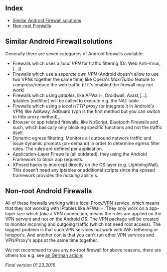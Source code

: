 Index
-----------------

* [Similar Android Firewall solutions](#similar-android-firewall-solutions)
* [Non-root Firewalls](#non--root-firewalls)

Similar Android Firewall solutions
-----------------

Generally there are seven categories of Android firewalls available:
* Firewalls which uses a _local VPN_ for traffic filtering (Dr. Web Anti-Virus,[...])
* Firewalls which use a _separate own VPN_ (Android doesn't allow to use two VPNs together the same time) like Opera's _Max/Turbo_ feature to compress/reduce the web traffic (if it's enabled the firewall may not work)
* Firewalls which using _iptables_, like AFWall+, Droidwall, Avast,[...]. Iptables (netfilter) will be called to execute e.g. the NAT table. 
* Firewalls which using a _local HTTP proxy_ (or integrate it in Android's VPN) like AdAway, AdGuard (vpn is the first method but you can switch to http proxy method),...
* Browser or app related firewalls, like NoScript, Bluetooth Firewalls and such, which basically only blocking specific functions and not the traffic itself.
* Dynamic egress filtering: Monitors all outbound network traffic and issue dynamic prompts (on-demand) in order to determine egress filter rules. The rules are defined per application.
* Application-Layer Firewalls (all outdated), they using the Android Framework to block app requests.
* XPosed hacks to intercept directly on the OS layer (e.g. LightningWall). This doesn't need any iptables or additional scripts since the xposed framework provides the _hacking_ ability's. 


Non-root Android Firewalls
---------------------

All of these firewalls working with a local Proxy/[VPN](https://developer.android.com/reference/android/net/VpnService.html) service, which means that they not working with IPtables like AFWall+. They only work on a app-layer size which _fake_ a VPN connection, means the rules are applied on the VPN servers and not on the Android OS. The VPN package will be created to monitor incoming and outgoing traffic (which not need root access). The biggest problem is that such VPN services not work with WiFi tethering or hotspot's. And another con is that you can't run other VPN services and VPN/Proxy's apps at the same time together. 

We not recommend to use any no-root firewall for above reasons, there are others too e.g. see [an German article](http://www.kuketz-blog.de/android-firewall-ohne-root-%E2%80%A2-noroot-firewall/):

_Final version 01.23.2016_
